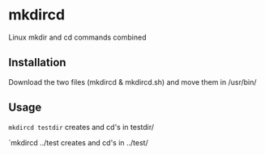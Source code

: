# mkdircd
Linux mkdir and cd commands combined

## Installation
Download the two files (mkdircd & mkdircd.sh) and move them in /usr/bin/

## Usage
`mkdircd testdir`
creates and cd's in testdir/

`mkdircd ../test
creates and cd's in ../test/
